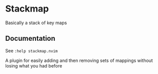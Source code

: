 # Stackmap

Basically a stack of key maps

## Documentation

See `:help stackmap.nvim`

A plugin for easily adding and then removing sets of mappings without losing what you had before
